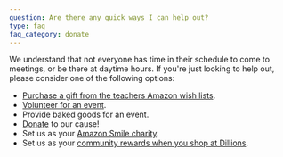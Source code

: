 ```yaml
---
question: Are there any quick ways I can help out?
type: faq
faq_category: donate
---
```

We understand that not everyone has time in their schedule to come to meetings, or be there at daytime hours. If you're just looking to help out, please consider one of the following options:
* [Purchase a gift from the teachers Amazon wish lists](https://s3.amazonaws.com/scschoolfiles/833/ces_staff_amazon_wish_list_4.pdf).
* [Volunteer for an event](/volunteer).
* Provide baked goods for an event.
* [Donate](/donate) to our cause!
* Set us as your [Amazon Smile charity](https://smile.amazon.com/ch/46-4417245).
* Set us as your [community rewards when you shop at Dillions](https://www.facebook.com/permalink.php?story_fbid=pfbid0S48jBPiEwwRsPB7YpgXzN7V2jHamHDsaZvLGChaKdK8aRvHZHegxvk13LucnDwTvl&id=683568748386201).
